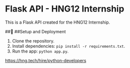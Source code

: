 # Flask API - HNG12 Internship

This is a Flask API created for the HNG12 Internship.

##🚀 ##Setup and Deployment

1. Clone the repository.
2. Install dependencies: `pip install -r requirements.txt`.
3. Run the app: `python app.py`.


https://hng.tech/hire/python-developers

